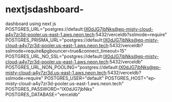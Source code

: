 # nextjsdashboard-
dashboard using next js
POSTGRES_URL="postgres://default:IX0dJG7jbNks@ep-misty-cloud-a4y7zr3d-pooler.us-east-1.aws.neon.tech:5432/verceldb?sslmode=require"
POSTGRES_PRISMA_URL="postgres://default:IX0dJG7jbNks@ep-misty-cloud-a4y7zr3d-pooler.us-east-1.aws.neon.tech:5432/verceldb?sslmode=require&pgbouncer=true&connect_timeout=15"
POSTGRES_URL_NO_SSL="postgres://default:IX0dJG7jbNks@ep-misty-cloud-a4y7zr3d-pooler.us-east-1.aws.neon.tech:5432/verceldb"
POSTGRES_URL_NON_POOLING="postgres://default:IX0dJG7jbNks@ep-misty-cloud-a4y7zr3d.us-east-1.aws.neon.tech:5432/verceldb?sslmode=require"
POSTGRES_USER="default"
POSTGRES_HOST="ep-misty-cloud-a4y7zr3d-pooler.us-east-1.aws.neon.tech"
POSTGRES_PASSWORD="IX0dJG7jbNks"
POSTGRES_DATABASE="verceldb"
